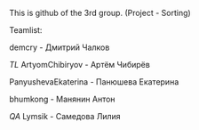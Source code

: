 This is github of the 3rd group. (Project - Sorting)

Teamlist:

demcry - Дмитрий Чалков

*TL* ArtyomChibiryov - Артём Чибирёв 

PanyushevaEkaterina - Панюшева Екатерина

bhumkong - Манянин Антон

*QA* Lymsik - Самедова Лилия

